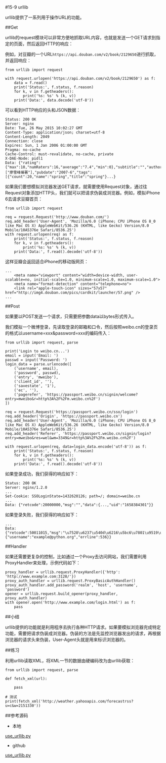 #15-9 urllib


urllib提供了一系列用于操作URL的功能。

##Get

urllib的request模块可以非常方便地抓取URL内容，也就是发送一个GET请求到指定的页面，然后返回HTTP的响应：

例如，对豆瓣的一个URL`https://api.douban.com/v2/book/2129650`进行抓取，并返回响应：

	from urllib import request
	
	with request.urlopen('https://api.douban.com/v2/book/2129650') as f:
	    data = f.read()
	    print('Status:', f.status, f.reason)
	    for k, v in f.getheaders():
	        print('%s: %s' % (k, v))
	    print('Data:', data.decode('utf-8'))
可以看到HTTP响应的头和JSON数据：

	Status: 200 OK
	Server: nginx
	Date: Tue, 26 May 2015 10:02:27 GMT
	Content-Type: application/json; charset=utf-8
	Content-Length: 2049
	Connection: close
	Expires: Sun, 1 Jan 2006 01:00:00 GMT
	Pragma: no-cache
	Cache-Control: must-revalidate, no-cache, private
	X-DAE-Node: pidl1
	Data: {"rating":{"max":10,"numRaters":16,"average":"7.4","min":0},"subtitle":"","author":["廖雪峰编著"],"pubdate":"2007-6","tags":[{"count":20,"name":"spring","title":"spring"}...}
如果我们要想模拟浏览器发送GET请求，就需要使用Request对象，通过往Request对象添加HTTP头，我们就可以把请求伪装成浏览器。例如，模拟iPhone 6去请求豆瓣首页：

	from urllib import request
	
	req = request.Request('http://www.douban.com/')
	req.add_header('User-Agent', 'Mozilla/6.0 (iPhone; CPU iPhone OS 8_0 like Mac OS X) AppleWebKit/536.26 (KHTML, like Gecko) Version/8.0 Mobile/10A5376e Safari/8536.25')
	with request.urlopen(req) as f:
	    print('Status:', f.status, f.reason)
	    for k, v in f.getheaders():
	        print('%s: %s' % (k, v))
	    print('Data:', f.read().decode('utf-8'))
这样豆瓣会返回适合iPhone的移动版网页：

	...
	    <meta name="viewport" content="width=device-width, user-scalable=no, initial-scale=1.0, minimum-scale=1.0, maximum-scale=1.0">
	    <meta name="format-detection" content="telephone=no">
	    <link rel="apple-touch-icon" sizes="57x57" href="http://img4.douban.com/pics/cardkit/launcher/57.png" />
	...
##Post

如果要以POST发送一个请求，只需要把参数data以bytes形式传入。

我们模拟一个微博登录，先读取登录的邮箱和口令，然后按照weibo.cn的登录页的格式以username=xxx&password=xxx的编码传入：

	from urllib import request, parse
	
	print('Login to weibo.cn...')
	email = input('Email: ')
	passwd = input('Password: ')
	login_data = parse.urlencode([
	    ('username', email),
	    ('password', passwd),
	    ('entry', 'mweibo'),
	    ('client_id', ''),
	    ('savestate', '1'),
	    ('ec', ''),
	    ('pagerefer', 'https://passport.weibo.cn/signin/welcome?entry=mweibo&r=http%3A%2F%2Fm.weibo.cn%2F')
	])
	
	req = request.Request('https://passport.weibo.cn/sso/login')
	req.add_header('Origin', 'https://passport.weibo.cn')
	req.add_header('User-Agent', 'Mozilla/6.0 (iPhone; CPU iPhone OS 8_0 like Mac OS X) AppleWebKit/536.26 (KHTML, like Gecko) Version/8.0 Mobile/10A5376e Safari/8536.25')
	req.add_header('Referer', 'https://passport.weibo.cn/signin/login?entry=mweibo&res=wel&wm=3349&r=http%3A%2F%2Fm.weibo.cn%2F')
	
	with request.urlopen(req, data=login_data.encode('utf-8')) as f:
	    print('Status:', f.status, f.reason)
	    for k, v in f.getheaders():
	        print('%s: %s' % (k, v))
	    print('Data:', f.read().decode('utf-8'))
如果登录成功，我们获得的响应如下：

	Status: 200 OK
	Server: nginx/1.2.0
	...
	Set-Cookie: SSOLoginState=1432620126; path=/; domain=weibo.cn
	...
	Data: {"retcode":20000000,"msg":"","data":{...,"uid":"1658384301"}}
如果登录失败，我们获得的响应如下：

	...
	Data: {"retcode":50011015,"msg":"\u7528\u6237\u540d\u6216\u5bc6\u7801\u9519\u8bef","data":{"username":"example@python.org","errline":536}}
##Handler

如果还需要更复杂的控制，比如通过一个Proxy去访问网站，我们需要利用ProxyHandler来处理，示例代码如下：
	
	proxy_handler = urllib.request.ProxyHandler({'http': 'http://www.example.com:3128/'})
	proxy_auth_handler = urllib.request.ProxyBasicAuthHandler()
	proxy_auth_handler.add_password('realm', 'host', 'username', 'password')
	opener = urllib.request.build_opener(proxy_handler, proxy_auth_handler)
	with opener.open('http://www.example.com/login.html') as f:
	    pass
##小结

urllib提供的功能就是利用程序去执行各种HTTP请求。如果要模拟浏览器完成特定功能，需要把请求伪装成浏览器。伪装的方法是先监控浏览器发出的请求，再根据浏览器的请求头来伪装，User-Agent头就是用来标识浏览器的。

##练习

利用urllib读取XML，将XML一节的数据由硬编码改为由urllib获取：

	from urllib import request, parse
	
	def fetch_xml(url):
	
	    pass
	
	# 测试
	print(fetch_xml('http://weather.yahooapis.com/forecastrss?u=c&w=2151330'))

##参考源码

- 本地

[use_urllib.py](../code/chapter15/15-9-use_urllib.py)

- github

[use_urllib.py](https://github.com/michaelliao/learn-python3/blob/master/samples/commonlib/use_urllib.py)
